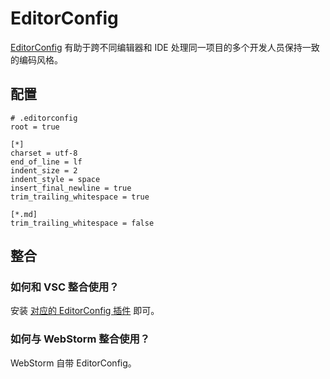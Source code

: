 # EditorConfig

[EditorConfig](https://editorconfig.org/) 有助于跨不同编辑器和 IDE 处理同一项目的多个开发人员保持一致的编码风格。

## 配置

```shell
# .editorconfig
root = true

[*]
charset = utf-8
end_of_line = lf
indent_size = 2
indent_style = space
insert_final_newline = true
trim_trailing_whitespace = true

[*.md]
trim_trailing_whitespace = false

```

## 整合

### 如何和 VSC 整合使用？

安装 [对应的 EditorConfig 插件](https://marketplace.visualstudio.com/items?itemName=EditorConfig.EditorConfig) 即可。

### 如何与 WebStorm 整合使用？

WebStorm 自带 EditorConfig。
